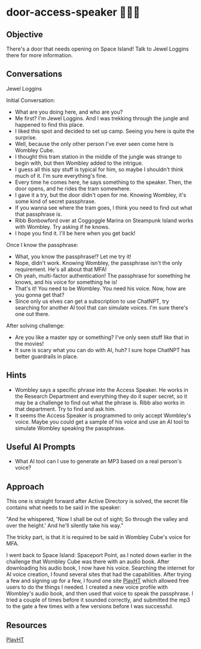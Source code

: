 # door-access-speaker :christmas_tree::christmas_tree::christmas_tree:
## Objective
There's a door that needs opening on Space Island! Talk to Jewel Loggins there for more information.

## Conversations

Jewel Loggins

Initial Conversation:

- What are you doing here, and who are you?
- Me first? I'm Jewel Loggins. And I was trekking through the jungle and happened to find this place.
- I liked this spot and decided to set up camp. Seeing you here is quite the surprise.
- Well, because the only other person I've ever seen come here is Wombley Cube.
- I thought this tram station in the middle of the jungle was strange to begin with, but then Wombley added to the intrigue.
- I guess all this spy stuff is typical for him, so maybe I shouldn't think much of it. I'm sure everything's fine.
- Every time he comes here, he says something to the speaker. Then, the door opens, and he rides the tram somewhere.
- I gave it a try, but the door didn't open for me. Knowing Wombley, it's some kind of secret passphrase.
- If you wanna see where the tram goes, I think you need to find out what that passphrase is.
- Ribb Bonbowford over at Coggoggle Marina on Steampunk Island works with Wombley. Try asking if he knows.
- I hope you find it. I'll be here when you get back!

Once I know the passphrase:

- What, you know the passphrase!? Let me try it!
- Nope, didn't work. Knowing Wombley, the passphrase isn't the only requirement. He's all about that MFA!
- Oh yeah, multi-factor authentication! The passphrase for something he knows, and his voice for something he is!
- That's it! You need to be Wombley. You need his voice. Now, how are you gonna get that?
- Since only us elves can get a subscription to use ChatNPT, try searching for another AI tool that can simulate voices. I'm sure there's one out there.

After solving challenge:

- Are you like a master spy or something? I've only seen stuff like that in the movies!
- It sure is scary what you can do with AI, huh? I sure hope ChatNPT has better guardrails in place.

## Hints

- Wombley says a specific phrase into the Access Speaker. He works in the Research Department and everything they do it super secret, so it may be a challenge to find out what the phrase is. Ribb also works in that department. Try to find and ask him.
- It seems the Access Speaker is programmed to only accept Wombley's voice. Maybe you could get a sample of his voice and use an AI tool to simulate Wombley speaking the passphrase.

## Useful AI Prompts

- What AI tool can I use to generate an MP3 based on a real person's voice?

## Approach

This one is straight forward after Active Directory is solved, the secret file contains what needs to be said in the speaker:

"And he whispered, 'Now I shall be out of sight; So through the valley and over the height.' And he'll silently take his way."

The tricky part, is that it is required to be said in Wombley Cube's voice for MFA.
  
I went back to Space Island: Spaceport Point, as I noted down earlier in the challenge that Wombley Cube 
was there with an audio book. After downloading his audio book, I now have his voice. Searching the internet for AI voice creation, I found several sites that had the capabilities. After 
trying a few and signing up for a few, I found one site [PlayHT](https://play.ht/) which allowed free users to do the things I needed. I created a new voice profile with Wombley's audio book,
and then used that voice to speak the passphrase. I tried a couple of times before it sounded correctly, and submitted the mp3 to the gate a few times with a few versions before I was successful.

## Resources

[PlayHT](https://play.ht/)
